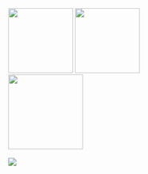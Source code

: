 
<div align="left"> 
  <img height="130px" width="130px" src="https://i.imgur.com/cyYAs3J.png" >
  <img height="130px" width="130px" src="https://i.imgur.com/3k0uvI4.png" >
</div>



<div>
  <a href="https://github.com/eoqthiago">
  <img height="150em" src="https://github-readme-stats-eight-theta.vercel.app/api/?username=eoqthiago&layout=compact&hide_border=true&theme=dracula&hide=html,css,scss,shell,sass&include_all_commits=true&count_private=true"/>
</div>
  </br>
  
<div align="" >
<img src="https://github-profile-trophy.vercel.app/?username=eoqthiago&row=1&column=6&theme=dracula&margin-w=15&margin-h=15"/>
 </div>



